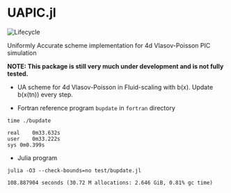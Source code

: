 # UAPIC.jl

![Lifecycle](https://img.shields.io/badge/lifecycle-experimental-orange.svg)<!--
![Lifecycle](https://img.shields.io/badge/lifecycle-maturing-blue.svg)
![Lifecycle](https://img.shields.io/badge/lifecycle-stable-green.svg)
![Lifecycle](https://img.shields.io/badge/lifecycle-retired-orange.svg)
![Lifecycle](https://img.shields.io/badge/lifecycle-archived-red.svg)
![Lifecycle](https://img.shields.io/badge/lifecycle-dormant-blue.svg) -->


Uniformly Accurate scheme implementation for 4d Vlasov-Poisson PIC simulation

**NOTE: This package is still very much under development and is not fully tested.**

- UA scheme for 4d Vlasov-Poisson in Fluid-scaling with b(x). Update b(x(tn)) every step.


- Fortran reference program `bupdate` in `fortran` directory
```
time ./bupdate

real	0m33.632s
user	0m33.222s
sys	0m0.399s
```

- Julia program
```
julia -O3 --check-bounds=no test/bupdate.jl

108.887904 seconds (30.72 M allocations: 2.646 GiB, 0.81% gc time)
```
